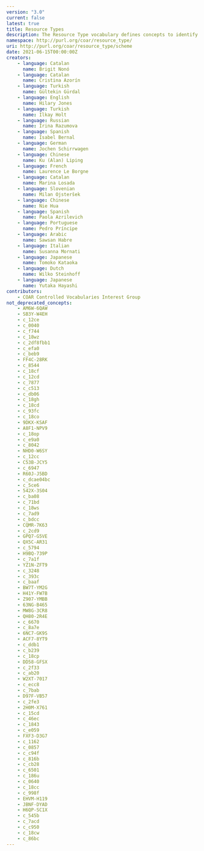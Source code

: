 ```yaml
---
version: "3.0"
current: false
latest: true
title: Resource Types
description: The Resource Type vocabulary defines concepts to identify the genre of a resource. Such resources, like publications, research data, audio and video objects, are typically deposited in institutional and thematic repositories or published in ejournals. This vocabulary supports a hierarchical model that relates narrower and broader concepts. Multilingual labels regard regional distinctions in language and term. Concepts of this vocabulary are mapped with terms and concepts of similar vocabularies and dictionaries.
namespace: http://purl.org/coar/resource_type/
uri: http://purl.org/coar/resource_type/scheme
date: 2021-06-15T00:00:00Z
creators:
    - language: Catalan
      name: Brigit Nonó
    - language: Catalan
      name: Cristina Azorín
    - language: Turkish
      name: Gültekin Gürdal
    - language: English
      name: Hilary Jones
    - language: Turkish
      name: Ilkay Holt
    - language: Russian
      name: Irina Razumova
    - language: Spanish
      name: Isabel Bernal
    - language: German
      name: Jochen Schirrwagen
    - language: Chinese
      name: Ku (Alan) Liping
    - language: French
      name: Laurence Le Borgne
    - language: Catalan
      name: Marina Losada
    - language: Slovenian
      name: Milan Ojsteršek
    - language: Chinese
      name: Nie Hua
    - language: Spanish
      name: Paola Azrilevich
    - language: Portuguese
      name: Pedro Príncipe
    - language: Arabic
      name: Sawsan Habre
    - language: Italian
      name: Susanna Mornati
    - language: Japanese
      name: Tomoko Kataoka
    - language: Dutch
      name: Wilko Steinhoff
    - language: Japanese
      name: Yutaka Hayashi
contributors:
    - COAR Controlled Vocabularies Interest Group
not_deprecated_concepts:
    - AM6W-6QAW
    - SB3Y-W4EH
    - c_12ce
    - c_0040
    - c_f744
    - c_18wz
    - c_2df8fbb1
    - c_efa0
    - c_beb9
    - FF4C-28RK
    - c_8544
    - c_18cf
    - c_12cd
    - c_7877
    - c_c513
    - c_db06
    - c_18gh
    - c_18cd
    - c_93fc
    - c_18co
    - 9DKX-KSAF
    - A8F1-NPV9
    - c_18op
    - c_e9a0
    - c_8042
    - NHD0-W6SY
    - c_12cc
    - C53B-JCY5
    - c_6947
    - R60J-J5BD
    - c_dcae04bc
    - c_5ce6
    - 542X-3S04
    - c_ba08
    - c_71bd
    - c_18ws
    - c_7ad9
    - c_bdcc
    - CQMR-7K63
    - c_2cd9
    - GPQ7-G5VE
    - QX5C-AR31
    - c_5794
    - H9BQ-739P
    - c_7a1f
    - YZ1N-ZFT9
    - c_3248
    - c_393c
    - c_baaf
    - BW7T-YM2G
    - H41Y-FW7B
    - Z907-YMBB
    - 63NG-B465
    - MW8G-3CR8
    - QH80-2R4E
    - c_6670
    - c_8a7e
    - 6NC7-GK9S
    - ACF7-8YT9
    - c_ddb1
    - c_b239
    - c_18cp
    - DD58-GFSX
    - c_2f33
    - c_ab20
    - W2XT-7017
    - c_ecc8
    - c_7bab
    - D97F-VB57
    - c_2fe3
    - 2H0M-X761
    - c_15cd
    - c_46ec
    - c_1843
    - c_e059
    - FXF3-D3G7
    - c_1162
    - c_0857
    - c_c94f
    - c_816b
    - c_cb28
    - c_6501
    - c_186u
    - c_0640
    - c_18cc
    - c_998f
    - EHVM-H119
    - JBNF-DYAD
    - H6QP-SC1X
    - c_545b
    - c_7acd
    - c_c950
    - c_18cw
    - c_86bc
---
```


